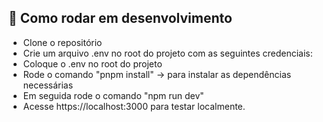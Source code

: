 ## 🚀 Como rodar em desenvolvimento

- Clone o repositório
- Crie um arquivo .env no root do projeto com as seguintes credenciais:
- Coloque o .env no root do projeto
- Rode o comando "pnpm install" -> para instalar as dependências necessárias
- Em seguida rode o comando "npm run dev"
- Acesse https://localhost:3000 para testar localmente.
